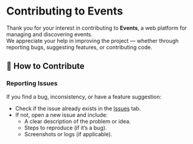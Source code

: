 # Contributing to Events

Thank you for your interest in contributing to **Events**, a web platform for managing and discovering events.  
We appreciate your help in improving the project — whether through reporting bugs, suggesting features, or contributing code.


## 🧭 How to Contribute

### Reporting Issues
If you find a bug, inconsistency, or have a feature suggestion:
- Check if the issue already exists in the [Issues](../../issues) tab.
- If not, open a new issue and include:
  - A clear description of the problem or idea.
  - Steps to reproduce (if it’s a bug).
  - Screenshots or logs (if applicable).
